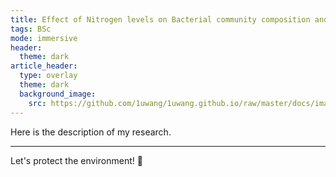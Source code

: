 ```yaml
---
title: Effect of Nitrogen levels on Bacterial community composition and succession 
tags: BSc
mode: immersive
header:
  theme: dark
article_header:
  type: overlay
  theme: dark
  background_image:
    src: https://github.com/1uwang/1uwang.github.io/raw/master/docs/images/image7.png
---
```

Here is the description of my research.


<!--more-->

---

Let's protect the environment! :sunrise_over_mountains:


